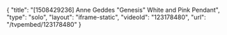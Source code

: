 {
    "title": "[1508429236] Anne Geddes \"Genesis\" White and Pink Pendant",
    "type": "solo",
    "layout": "iframe-static",
    "videoId": "123178480",
    "url": "\/tvpembed\/123178480"
}